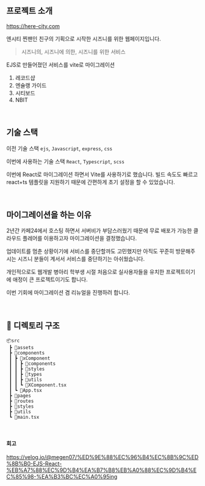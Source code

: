 ## 프로젝트 소개

https://here-city.com  

엔시티 찐팬인 친구의 기획으로 시작한 시즈니를 위한 웹페이지입니다.

> 시즈니의, 시즈니에 의한, 시즈니를 위한 서비스

EJS로 만들어졌던 서비스를 vite로 마이그레이션

1. 레코드샵
2. 엔슐랭 가이드
3. 시티보드
4. NBIT

<br/>

## 기술 스택

이전 기술 스택
`ejs`, `Javascript`, `express`, `css`

이번에 사용하는 기술 스택
`React`, `Typescript`, `scss`

이번에 React로 마이그레이션 하면서 Vite를 사용하기로 했습니다.
빌드 속도도 빠르고 react+ts 템플릿을 지원하기 때문에
간편하게 초기 설정을 할 수 있었습니다.

<br/>

## 마이그레이션을 하는 이유

2년간 카페24에서 호스팅 하면서 서버비가 부담스러웠기 때문에
무료 배포가 가능한 클라우드 플레어를 이용하고자 마이그레이션을 결정했습니다.

업데이트를 멈춘 상황이기에 서비스를 중단할까도 고민했지만
아직도 꾸준히 방문해주시는 시즈니 분들이 계서서 서비스를 중단하기는 아쉬웠습니다.

개인적으로도 웹개발 병아리 학부생 시절 처음으로 실사용자들을 유치한 프로젝트이기에 애정이 큰 프로젝트이기도 합니다.

이번 기회에 마이그레이션 겸 리뉴얼을 진행하려 합니다.

<br/>

## 📂 디렉토리 구조

```
📦src
 ┣ 📂assets
 ┣ 📂components
 ┃ ┣ 📂xComponent
 ┃ ┃ ┣ 📂components
 ┃ ┃ ┣ 📂styles
 ┃ ┃ ┣ 📂types
 ┃ ┃ ┣ 📂utils
 ┃ ┃ ┗ 📜XComponent.tsx
 ┃ ┗ 📜App.tsx
 ┣ 📂pages
 ┣ 📂routes
 ┣ 📂styles
 ┣ 📂utils
 ┗ 📜main.tsx
```

<br />

#### 회고

https://velog.io/@megen07/%ED%9E%88%EC%96%B4%EC%8B%9C%ED%8B%B0-EJS-React-%EB%A7%88%EC%9D%B4%EA%B7%B8%EB%A0%88%EC%9D%B4%EC%85%98-%EA%B3%BC%EC%A0%95ing
